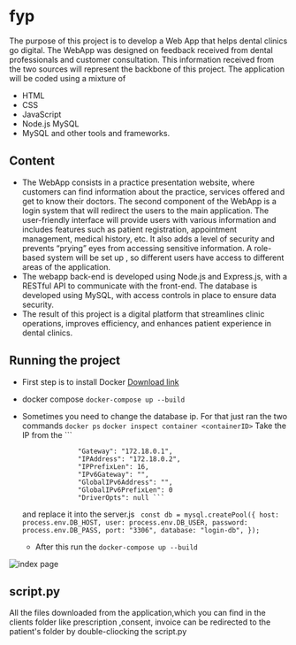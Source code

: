 # fyp

The purpose of this project is to develop a Web App that helps dental clinics go digital. The WebApp was designed on feedback received from dental professionals and customer consultation. This information received from the two sources will represent the backbone of this project. The application will be coded using a mixture of
* HTML
* CSS
* JavaScript
* Node.js MySQL
* MySQL and other tools and frameworks.
## Content 
* The WebApp consists in a practice presentation website, where customers can find information about the practice, services offered and get to know their doctors.
The second component of the WebApp is a login system that will redirect the users to the main application. The user-friendly interface will provide users with various information and includes features such as patient registration, appointment management, medical history, etc. It also adds a level of security and prevents “prying” eyes from accessing sensitive information. A role-based system will be set up , so different users have access to different areas of the application.
* The webapp back-end is developed using Node.js and Express.js, with a RESTful API to communicate with the front-end. The database is developed using MySQL, with access controls in place to ensure data security.
* The result of this project is a digital platform that streamlines clinic operations, improves efficiency, and enhances patient experience in dental clinics.

## Running the project

* First step is to install Docker 
 [Download link ](https://www.docker.com/products/docker-desktop/)
* docker compose
``` docker-compose up --build ```
* Sometimes you need to change the database ip. For that just ran the two commands
``` docker ps ```
``` docker inspect container <containerID> ```
Take the IP from the ``` 
                   
                    "Gateway": "172.18.0.1",
                    "IPAddress": "172.18.0.2",
                    "IPPrefixLen": 16,
                    "IPv6Gateway": "",
                    "GlobalIPv6Address": "",
                    "GlobalIPv6PrefixLen": 0
                    "DriverOpts": null ```
  and replace it into the server.js ``` 
  const db = mysql.createPool({
    host: process.env.DB_HOST,
    user: process.env.DB_USER,
    password: process.env.DB_PASS,
    port: "3306",
    database: "login-db",
  }); ```
  * After this run the ``` docker-compose up --build ```


![](/public/index.png "index page")
## script.py

All the files downloaded from the application,which you can find in the clients folder like prescription ,consent, invoice can be redirected to the patient's folder by double-cliocking the script.py
